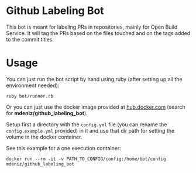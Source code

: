 # Github Labeling Bot

This bot is meant for labeling PRs in repositories, mainly for Open Build Service. It will tag the PRs based on the files touched and on the tags added
to the commit titles.

# Usage

You can just run the bot script by hand using ruby (after setting up all the environment needed):

```
ruby bot/runner.rb
```

Or you can just use the docker image provided at [hub.docker.com](http://hub.docker.com) (search for **mdeniz/github_labeling_bot**).

Setup first a directory with the `config.yml` file (you can rename the `config.example.yml` provided) in it and use that dir path for setting the volume in the docker container.

See this example for a one execution container:
```
docker run --rm -it -v PATH_TO_CONFIG/config:/home/bot/config mdeniz/github_labeling_bot
```
